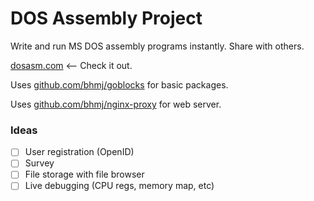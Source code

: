# DOS Assembly Project

Write and run MS DOS assembly programs instantly. Share with others.

[dosasm.com](https://dosasm.com) <-- Check it out.

Uses [github.com/bhmj/goblocks](https://github.com/bhmj/goblocks) for basic packages.  

Uses [github.com/bhmj/nginx-proxy](https://github.com/bhmj/nginx-proxy) for web server.

### Ideas

  - [ ] User registration (OpenID)
  - [ ] Survey
  - [ ] File storage with file browser
  - [ ] Live debugging (CPU regs, memory map, etc)